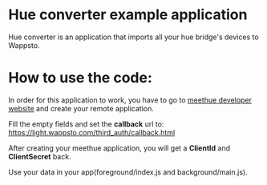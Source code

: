 # Hue converter example application

Hue converter is an application that imports all your hue bridge's devices to Wappsto.

# How to use the code:

In order for this application to work, you have to go to [meethue developer website](https://developers.meethue.com/my-apps/) and create your remote application.

Fill the empty fields and set the **callback** url to: https://light.wappsto.com/third_auth/callback.html

After creating your meethue application, you will get a **ClientId** and **ClientSecret** back.

Use your data in your app(foreground/index.js and background/main.js).
